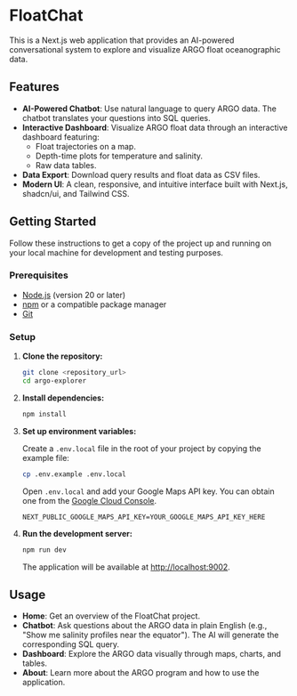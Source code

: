 # FloatChat

This is a Next.js web application that provides an AI-powered conversational system to explore and visualize ARGO float oceanographic data.

## Features

- **AI-Powered Chatbot**: Use natural language to query ARGO data. The chatbot translates your questions into SQL queries.
- **Interactive Dashboard**: Visualize ARGO float data through an interactive dashboard featuring:
  - Float trajectories on a map.
  - Depth-time plots for temperature and salinity.
  - Raw data tables.
- **Data Export**: Download query results and float data as CSV files.
- **Modern UI**: A clean, responsive, and intuitive interface built with Next.js, shadcn/ui, and Tailwind CSS.

## Getting Started

Follow these instructions to get a copy of the project up and running on your local machine for development and testing purposes.

### Prerequisites

- [Node.js](https://nodejs.org/) (version 20 or later)
- [npm](https://www.npmjs.com/) or a compatible package manager
- [Git](https://git-scm.com/)

### Setup

1.  **Clone the repository:**
    ```bash
    git clone <repository_url>
    cd argo-explorer
    ```

2.  **Install dependencies:**
    ```bash
    npm install
    ```

3.  **Set up environment variables:**

    Create a `.env.local` file in the root of your project by copying the example file:
    ```bash
    cp .env.example .env.local
    ```
    Open `.env.local` and add your Google Maps API key. You can obtain one from the [Google Cloud Console](https://console.cloud.google.com/google/maps-apis/).
    ```env
    NEXT_PUBLIC_GOOGLE_MAPS_API_KEY=YOUR_GOOGLE_MAPS_API_KEY_HERE
    ```

4.  **Run the development server:**
    ```bash
    npm run dev
    ```

    The application will be available at [http://localhost:9002](http://localhost:9002).

## Usage

- **Home**: Get an overview of the FloatChat project.
- **Chatbot**: Ask questions about the ARGO data in plain English (e.g., "Show me salinity profiles near the equator"). The AI will generate the corresponding SQL query.
- **Dashboard**: Explore the ARGO data visually through maps, charts, and tables.
- **About**: Learn more about the ARGO program and how to use the application.
